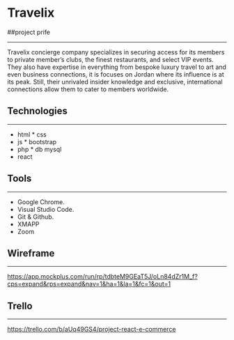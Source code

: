 # Travelix


##project prife
_________________________________________________________________________________
Travelix concierge company specializes in securing access for its members to private member’s clubs, the finest restaurants, and select VIP events. They also have expertise in everything from bespoke luxury travel to art and even business connections, it is focuses on Jordan where its influence is at its peak. Still, their unrivaled insider knowledge and exclusive, international connections allow them to cater to members worldwide.


## Technologies
_________________________________________________________________________________

* html    * css
* js      * bootstrap
* php     * db mysql
* react

## Tools
_________________________________________________________________________________

* Google Chrome.
* Visual Studio Code.
* Git & Github.
* XMAPP
* Zoom


## Wireframe
_________________________________________________________________________________

https://app.mockplus.com/run/rp/tdbteM9GEaT5J/oLn84dZr1M_f?cps=expand&rps=expand&nav=1&ha=1&la=1&fc=1&out=1


## Trello
_________________________________________________________________________________

https://trello.com/b/aUq49GS4/project-react-e-commerce
